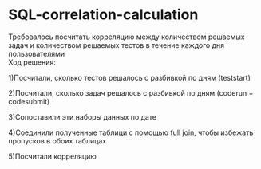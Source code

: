 # SQL-correlation-calculation
Требовалось посчитать корреляцию между количеством решаемых задач и количеством решаемых тестов в течение каждого дня пользователями  
Ход решения:  

1)Посчитали, сколько тестов решалось с разбивкой по дням (teststart)  

2)Посчитали, сколько задач решалось с разбивкой по дням (coderun + codesubmit)  

3)Сопоставили эти наборы данных по дате  

4)Соединили полученные таблици с помощью full join, чтобы избежать пропусков в обоих таблицах  

5)Посчитали корреляцию  

